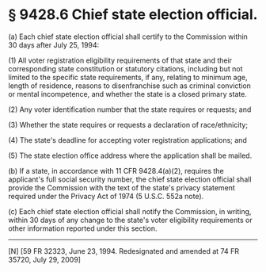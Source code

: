 # § 9428.6   Chief state election official.

(a) Each chief state election official shall certify to the Commission within 30 days after July 25, 1994:


(1) All voter registration eligibility requirements of that state and their corresponding state constitution or statutory citations, including but not limited to the specific state requirements, if any, relating to minimum age, length of residence, reasons to disenfranchise such as criminal conviction or mental incompetence, and whether the state is a closed primary state.


(2) Any voter identification number that the state requires or requests; and


(3) Whether the state requires or requests a declaration of race/ethnicity;


(4) The state's deadline for accepting voter registration applications; and


(5) The state election office address where the application shall be mailed.


(b) If a state, in accordance with 11 CFR 9428.4(a)(2), requires the applicant's full social security number, the chief state election official shall provide the Commission with the text of the state's privacy statement required under the Privacy Act of 1974 (5 U.S.C. 552a note).


(c) Each chief state election official shall notify the Commission, in writing, within 30 days of any change to the state's voter eligibility requirements or other information reported under this section.



---

[N] [59 FR 32323, June 23, 1994. Redesignated and amended at 74 FR 35720, July 29, 2009]




